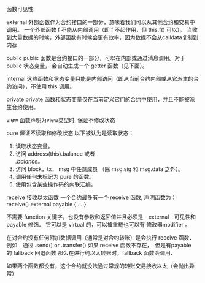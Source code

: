 函数可见性:

external
外部函数作为合约接口的一部分，意味着我们可以从其他合约和交易中调用。 一个外部函数 f 不能从内部调用（即 f 不起作用，但 this.f() 可以）。 当收到大量数据的时候，外部函数有时候会更有效率，因为数据不会从calldata复制到内存.

public
public 函数是合约接口的一部分，可以在内部或通过消息调用。对于 public 状态变量， 会自动生成一个 getter 函数（见下面）。

internal
这些函数和状态变量只能是内部访问（即从当前合约内部或从它派生的合约访问），不使用 this 调用。

private
private 函数和状态变量仅在当前定义它们的合约中使用，并且不能被派生合约使用。

view
函数声明为view类型时, 保证不修改状态

pure
保证不读取和修改状态
以下被认为是读取状态：
1. 读取状态变量。
2. 访问 address(this).balance 或者 <address>.balance。
3. 访问 block，tx， msg 中任意成员 （除 msg.sig 和 msg.data 之外）。
4. 调用任何未标记为 pure 的函数。
5. 使用包含某些操作码的内联汇编。

receive 接收以太函数
一个合约最多有一个 receive 函数, 声明函数为： receive() external payable { ... }

不需要 function 关键字，也没有参数和返回值并且必须是　external　可见性和　payable 修饰． 它可以是 virtual 的，可以被重载也可以有 修改器modifier 。

在对合约没有任何附加数据调用（通常是对合约转账）是会执行 receive 函数．　例如　通过 .send() or .transfer() 如果 receive 函数不存在，　但是有payable　的 fallback 回退函数 那么在进行纯以太转账时，fallback 函数会调用．

如果两个函数都没有，这个合约就没法通过常规的转账交易接收以太（会抛出异常）